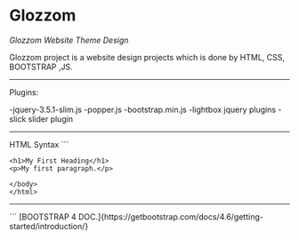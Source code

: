 # Glozzom


<feat> *Glozzom Website Theme Design*
  
 Glozzom project is a website design projects which is done by HTML, CSS, BOOTSTRAP ,JS.
 
  <hr/>

  Plugins:
  
  -jquery-3.5.1-slim.js
  -popper.js
  -bootstrap.min.js
  -lightbox jquery plugins 
  -slick slider plugin
  
 <hr/>
  HTML Syntax
    ```
     <!DOCTYPE html>
    <html>
    <head>
    <title>Page Title</title>
    </head>
    <body>

    <h1>My First Heading</h1>
    <p>My first paragraph.</p>

    </body>
    </html>
  
 <hr/>
  ```
[BOOTSTRAP 4 DOC.]{https://getbootstrap.com/docs/4.6/getting-started/introduction/}

